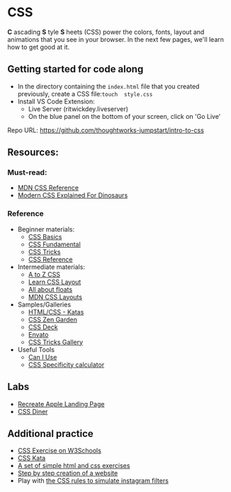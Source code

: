 # CSS

**C** ascading **S** tyle **S** heets \(CSS\) power the colors, fonts, layout and animations that you see in your browser. In the next few pages, we'll learn how to get good at it.

## Getting started for code along

* In the directory containing the `index.html` file that you created previously, create a CSS file:`touch  style.css`
* Install VS Code Extension:
  * Live Server \(ritwickdey.liveserver\)
  * On the blue panel on the bottom of your screen, click on 'Go Live'

Repo URL: https://github.com/thoughtworks-jumpstart/intro-to-css

## Resources:

### Must-read:

* [MDN CSS Reference](https://developer.mozilla.org/en-US/docs/Web/CSS/Reference)
* [Modern CSS Explained For Dinosaurs](https://medium.com/actualize-network/modern-css-explained-for-dinosaurs-5226febe3525)

### Reference

* Beginner materials:
  * [CSS Basics](https://developer.mozilla.org/en-US/docs/Learn/Getting_started_with_the_web/CSS_basics)
  * [CSS Fundamental](http://interactivepython.org/runestone/static/webfundamentals/index.html#cascading-style-sheets)
  * [CSS Tricks](https://css-tricks.com/guides/beginner/)
  * [CSS Reference](https://tympanus.net/codrops/css_reference/)
* Intermediate materials:
  * [A to Z CSS](https://www.sitepoint.com/tag/atoz-css/)
  * [Learn CSS Layout](http://learnlayout.com/)
  * [All about floats](https://css-tricks.com/all-about-floats/)
  * [MDN CSS Layouts](https://developer.mozilla.org/en-US/docs/Learn/CSS/CSS_layout)
* Samples/Galleries
  * [HTML/CSS - Katas](https://codepen.io/collection/ABLwQb/2/)
  * [CSS Zen Garden](http://www.csszengarden.com/)
  * [CSS Deck](http://cssdeck.com/)
  * [Envato](https://elements.envato.com/)
  * [CSS Tricks Gallery](https://css-tricks.com/gallery/)
* Useful Tools
  * [Can I Use](https://caniuse.com/)
  * [CSS Specificity calculator](https://developer.mozilla.org/en-US/docs/Web/CSS/Specificity)

## Labs

* [Recreate Apple Landing Page](https://github.com/thoughtworks-jumpstart/apple-css-lab)
* [CSS Diner](https://flukeout.github.io/)

## Additional practice

* [CSS Exercise on W3Schools](https://www.w3schools.com/css/exercise.asp?filename=exercise_howto1)
* [CSS Kata](https://github.com/georgenorman/css-kata)
* [A set of simple html and css exercises](https://github.com/ashleygwilliams/introHTMLCSS)
* [Step by step creation of a website](https://openclassrooms.com/courses/build-your-website-with-html5-and-css3/practical-exercise-step-by-step-creation-of-a-website)
* Play with [the CSS rules to simulate instagram filters](https://github.com/picturepan2/instagram.css)

